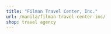 ```yaml
---
title: "Filman Travel Center, Inc."
url: /manila/filman-travel-center-inc/
shop: travel agency
---
```

